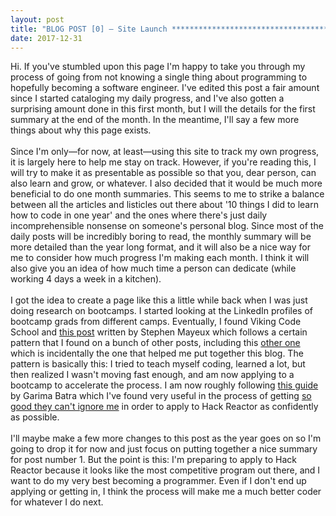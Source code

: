 ```yaml
---
layout: post
title: "BLOG POST [0] — Site Launch ***********************************"
date: 2017-12-31
---
```


Hi. If you've stumbled upon this page I'm happy to take you through my process of going from not knowing a single thing about programming to hopefully becoming a software engineer. I've edited this post a fair amount since I started cataloging my daily progress, and I've also gotten a surprising amount done in this first month, but I will the details for the first summary at the end of the month. In the meantime, I'll say a few more things about why this page exists.
<br>
<br>
Since I'm only—for now, at least—using this site to track my own progress, it is largely here to help me stay on track. However, if you're reading this, I will try to make it as presentable as possible so that you, dear person, can also learn and grow, or whatever. I also decided that it would be much more beneficial to do one month summaries. This seems to me to strike a balance between all the articles and listicles out there about '10 things I did to learn how to code in one year' and the ones where there's just daily incomprehensible nonsense on someone's personal blog. Since most of the daily posts will be incredibly boring to read, the monthly summary will be more detailed than the year long format, and it will also be a nice way for me to consider how much progress I'm making each month. I think it will also give you an idea of how much time a person can dedicate (while working 4 days a week in a kitchen).
<br>
<br>
I got the idea to create a page like this a little while back when I was just doing research on bootcamps. I started looking at the LinkedIn profiles of bootcamp grads from different camps. Eventually, I found Viking Code School and <a href="https://medium.freecodecamp.org/stephen-mayeux-shows-you-what-9-months-of-self-taught-coding-looks-like-50f4e6c3598f">this post</a> written by Stephen Mayeux which follows a certain pattern that I found on a bunch of other posts, including this <a href="https://sw-yx.github.io/2017/12/19/fcc-blogpost-draft-2">other one</a> which is incidentally the one that helped me put together this blog. The pattern is basically this: I tried to teach myself coding, learned a lot, but then realized I wasn't moving fast enough, and am now applying to a bootcamp to accelerate the process. I am now roughly following <a href="https://medium.com/@gbatra17/how-i-got-into-hack-reactor-summer-2017-aka-my-journey-to-join-a-coding-bootcamp-d2c698c36813">this guide<a/> by Garima Batra which I've found very useful in the process of getting <a href="https://www.youtube.com/watch?v=DFjTD8v7xuw">so good they can't ignore me</a> in order to apply to Hack Reactor as confidently as possible.
<br>
<br>
I'll maybe make a few more changes to this post as the year goes on so I'm going to drop it for now and just focus on putting together a nice summary for post number 1. But the point is this: I'm preparing to apply to Hack Reactor because it looks like the most competitive program out there, and I want to do my very best becoming a programmer. Even if I don't end up applying or getting in, I think the process will make me a much better coder for whatever I do next.
